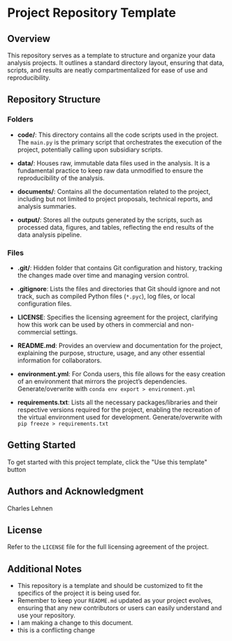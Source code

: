 # Project Repository Template

## Overview

This repository serves as a template to structure and organize your data analysis projects. It outlines a standard directory layout, ensuring that data, scripts, and results are neatly compartmentalized for ease of use and reproducibility.

## Repository Structure

### Folders

- **code/**: This directory contains all the code scripts used in the project. The `main.py` is the primary script that orchestrates the execution of the project, potentially calling upon subsidiary scripts.

- **data/**: Houses raw, immutable data files used in the analysis. It is a fundamental practice to keep raw data unmodified to ensure the reproducibility of the analysis.

- **documents/**: Contains all the documentation related to the project, including but not limited to project proposals, technical reports, and analysis summaries.

- **output/**: Stores all the outputs generated by the scripts, such as processed data, figures, and tables, reflecting the end results of the data analysis pipeline.

### Files

- **.git/**: Hidden folder that contains Git configuration and history, tracking the changes made over time and managing version control.

- **.gitignore**: Lists the files and directories that Git should ignore and not track, such as compiled Python files (`*.pyc`), log files, or local configuration files.

- **LICENSE**: Specifies the licensing agreement for the project, clarifying how this work can be used by others in commercial and non-commercial settings.

- **README.md**: Provides an overview and documentation for the project, explaining the purpose, structure, usage, and any other essential information for collaborators.

- **environment.yml**: For Conda users, this file allows for the easy creation of an environment that mirrors the project’s dependencies. Generate/overwrite with `conda env export > environment.yml`

- **requirements.txt**: Lists all the necessary packages/libraries and their respective versions required for the project, enabling the recreation of the virtual environment used for development. Generate/overwrite with `pip freeze > requirements.txt `

## Getting Started

To get started with this project template, click the "Use this template" button

## Authors and Acknowledgment

Charles Lehnen

## License

Refer to the `LICENSE` file for the full licensing agreement of the project.

## Additional Notes

- This repository is a template and should be customized to fit the specifics of the project it is being used for.
- Remember to keep your `README.md` updated as your project evolves, ensuring that any new contributors or users can easily understand and use your repository.
- I am making a change to this document.
- this is a conflicting change
